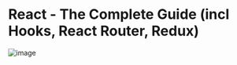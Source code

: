 # React - The Complete Guide (incl Hooks, React Router, Redux)
![image](https://user-images.githubusercontent.com/103274587/186236941-fbf99396-e360-4aa7-865d-8cd6cbec7197.png)
